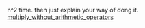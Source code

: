 n^2 time. then just explain your way of dong it.
[multiply_without_arithmetic_operators](https://github.com/hlpostman/challenges/blob/master/multiply_without_arithmetic_operators/multiply_without_arithmetic_operators.py)
